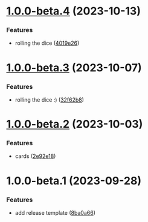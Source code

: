 # [1.0.0-beta.4](https://github.com/itsprofcjs/fluttering/compare/v1.0.0-beta.3...v1.0.0-beta.4) (2023-10-13)


### Features

* rolling the dice ([4019e26](https://github.com/itsprofcjs/fluttering/commit/4019e2614e97924bf130aaa5353afc12df1f2aa2))

# [1.0.0-beta.3](https://github.com/itsprofcjs/fluttering/compare/v1.0.0-beta.2...v1.0.0-beta.3) (2023-10-07)


### Features

* rolling the dice :) ([32f62b8](https://github.com/itsprofcjs/fluttering/commit/32f62b84e4146ba25d8a4109e2f7b3ac7f9531f3))

# [1.0.0-beta.2](https://github.com/itsprofcjs/fluttering/compare/v1.0.0-beta.1...v1.0.0-beta.2) (2023-10-03)


### Features

* cards ([2e92e18](https://github.com/itsprofcjs/fluttering/commit/2e92e18e8c64743f8aa328dfd1820abccadda15f))

# 1.0.0-beta.1 (2023-09-28)


### Features

* add release template ([8ba0a66](https://github.com/itsprofcjs/fluttering/commit/8ba0a66388c84a138117904a1ade62f4ad4f864d))
